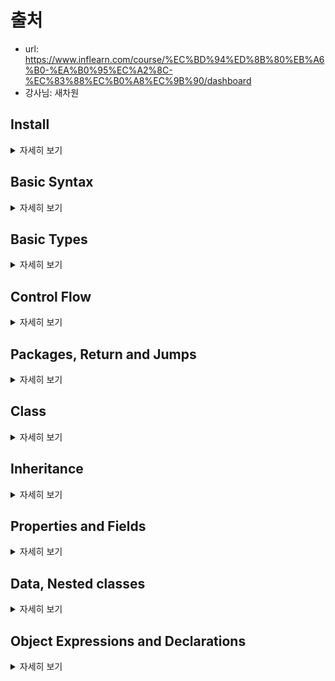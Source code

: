 
# 출처 
- url: https://www.inflearn.com/course/%EC%BD%94%ED%8B%80%EB%A6%B0-%EA%B0%95%EC%A2%8C-%EC%83%88%EC%B0%A8%EC%9B%90/dashboard
- 강사님: 새차원

## Install

<details><summary>자세히 보기</summary>

### 코틀린 설치 (Mac OS)
- brew install adoptopenjdk8
- brew install kotlin

</details>

## Basic Syntax

<details><summary>자세히 보기</summary>

### 패키지 정의
- 패키지 정의는 파일 최상단에 위치
- 디렉터리와 패키지를 일치시키지 않아도 됨 
```kotlin
package my.demo

import java.util.*

//..
```

### 함수 정의
- 함수는 fun 키워드로 정의
```kotlin
fun sum(a: Int, b: Int): Int {
    return a+b
}
```

- 함수 몸체가 식(Expression)인 경우 return 생략 가능
- 이런 경우 return type이 추론됨
```kotlin
fun sum(a: Int, b: Int) = a+b
```

- 리턴 할 값이 없는 경우 Unit(Object)으로 리턴 함 
- Unit는 Java에서 void 리턴 역할
```kotlin
fun printKotlin(): Unit {
    println("hello Kotlin")
}
``` 
- Unit은 생략 가능
```kotlin
fun printKotlin() {
    println("hello Kotlin")
}
```

### 지역 변수 정의 
- val: 읽기 전용 변수
- 값의 할당이 1회만 가능, Java의 final과 유사
```kotlin
val a: Int = 1 // 즉시 할당
val b = 2 // `int` type 추론
val c: Int // 컴파일 오류, 초기화가 필요함
c = 3 // 컴파일 오류, 읽기 전용
```

- var: Mutable 변수
```kotlin
var x = 5
x += 1 
```

### 주석
- Java와 Javascript와 동일함
- //: 한 줄 주석
- /* */.: 여러 줄 주석 (block comment)
- block comment가 Java와 다르게 중첩 허용됨 
```kotlin
// 한줄 주석
/* 여러 줄 
주석 */
 
/* block comment가 
    /* 중첩도 가능 */
 */
```

### 문자열 템플릿
- String Interpolation (문자열 보간법) 
```kotlin
var a = 1
// simple name in template:
val s1 = "a is $a"

a = 2
// arbitrary expression in template:
val s2 = "${s1.replace("is", "was")}, but now is $a"
```

### 조건문 
```kotlin
fun maxOf(a: Int, b: Int): Int {
    if (a>b) {
        return a
    } else {
        return b
    }
}
```
- 조건식으로 사용가능
```kotlin
fun maxOf(a: Int, b: Int) = if(a>b) a else b
```

### nullable
- 값이 null일 수 있는 경우 타입에 nullable 마크를 명시 해야 함 
```kotlin
fun parseInt(str: String): Int? {
    //정수가 아닌 경우 null을 리턴
}
```
- nullable 타입의 변수를 접근 할 때는 반드시 null 체크를 해야 함
- 그렇지 않으면 컴파일 오류가 발생 됨
```kotlin
fun printProduct(arg1: String, arg2: String) {
    val x: Int? = parseInt(arg1)
    val y: Int? = parseInt(arg2)
    
    if ( x != null && y != null) {
        println(x * y)
    } else {
        println("either '$arg1' or '$arg2' is not a number")
    }
}
```

### 자동 타입 변환
- 타입 체크만 해도 자동으로 타입 변환이 됨
```kotlin
fun getStringLength(obj: Any): Int? {
    if (obj is String) {
        return obj.length
    }
    
    return null
}
```

### while loop
```kotlin
val items = listOf("apple", "banana", "kiwi")
var index = 0
while (index < items.size) {
    println("item at $index is ${items[index]}")
    index++
}
```

### when expression
```kotlin
fun describe(obj: Any): String = 
    when (obj) {
        1 -> "One"
        "Hello" -> "Greeting"
        is Long -> "Long"
        !is String -> "Not a String"
        else -> "Unknown"
    }
```

### ranges
- In 연산자를 이용해서 숫자 범위를 체크 가능
```kotlin
val x = 3
if (x in 1..10) {
    println("fits in range")
}
```
- range를 이용한 for loop
```kotlin
for (x in 1..5) {
    print(x)
}
```

### collections
- 컬렉션도 in으로 loop 가능
```kotlin
val items = listOf("apple", "banana", "kiwi")
for (item in items) {
    println(item)
}
```
- in으로 해당 값이 collection에 포함되는지 체크 가능
```kotlin
val items = setOf("apple", "banana", "kiwi")
when {
    "orance" in items -> println("juicy")
    "apple" in items -> println("apple is fine too")
}
```

- 람다식을 이용해서 컬렉션에 filter, map 등의 연산 가능
```kotlin
val fruits = listOf("banana", "avocade", "apple", "kiwi")
fruits
    .filter{ it.startsWith("a")}
    .sortedBy{ it }
    .map {it.toUpperCase() }
    .forEach { println(it) }
```


</details>

## Basic Types

<details><summary>자세히 보기</summary>

### 기본 타입 
- 코틀린에서 모든 것은 객체임
- 모든 것에 멤버 함수나 프로퍼티를 호출 가능하다는 의미이다. 

### 숫자 (Numbers)
- Java의 숫자형과 거의 비슷하게 처리
- Kotlin에서 Number는 클래스임, java의 primitive type에 직접 접근 할 수 없음
- Java에서 숫자형이던 char가 kotlin에서는 숫자 형이 아님 

### 리터럴 (Literal)
- 10진수: 123 (Int, Short)
- Long: 123L
- Double: 123.5, 123.5e10
- Float: 123.5f
- 2진수: 0b00001011
- 8진수: 미지원 ( Java: int I = 017; )
- 16진수: 0x0F

### Underscores in numeric literal (since 1.1)
```kotlin
val oneMilion = 1_000_000
val creditCardNumber = 1234_5678_9012_3456L
val socialSecurityNumber = 999_99_9999L
val hexBytes = 0xFF_EC_DE_5E
val bytes = 0b11010010_01101001_10010100_10010010
```

### Representation
- Java 플랫폼에서 숫자형은 JVM primitive type으로 저장됨
- Nullable이나 제네릭의 경우에는 박싱됨
- 박싱된 경우 identity를 유지 하지 않음
```kotlin
// JVM primitive
val a: Int = 100
print(a === a) // Prints 'true'

// Boxed
val boxedA: Int? = a
val anotherBoxedA: Int? = a
println("==: ${boxedA == anotherBoxedA}") // Prints 'true'
println("===: ${boxedA === anotherBoxedA}") // Prints 'true'
```

### Explicit Conversions
- 작은 타입은 큰 타입의 하위 타입이 아님, 즉 작은 타입에서 큰 타입으로의 대입이 안됨 
```kotlin
val a: Int = 1 // A boxed Int
// val b: Long = a // 오류 
val b: Long = a.toLong()
// println(a == b) // 오류
```

- 명시적으로 변환을 해주어야 함 
```kotlin
val i: Int = b.toInt() // OK 
```
```
toByte(): Byte
toShort(): Short
toInt(): Int
toLong(): Long
toFloat(): Float
toDouble(): Double
toChar(): Char
```

### 문자 (Characters)
- Char는 숫자로 취급 되지 않음
```kotlin
fun check(c: Char) {
    if ( c == 1) { /* ... */ } // ERROR
}

fun check(c: Char) {
    if (c == 'a') { /* ... */ } // OK
}

print('0'.toInt()) // print 48
```

### 배열 
- 배열은 Array 클래스로 표현됨
- get, set ([] 연산자 오버로딩됨)
- size 등 유용한 멤버 함수 포함 
```kotlin
var array: Array<String> = arrayOf("코틀린", "강좌")
println(array.get(0))
println(array[0])
println(array.size)
``` 

### 배열 생성 
- Array의 팩토리 함수를 이용
- arrayOf() 등의 라이브러리 함수 이용 
```kotlin
val b = Array(5, {i -> i.toString() })

val a = arrayOf("0", "1", "2", "3", "4")
```

### 특별한 Array 클래스 
- Primitive 타입의 박싱 오버헤드를 없애기 위한 배열
- IntArray, ShortArray, IntArray
- Array를 상속한 클래스들은 아니지만, Array와 같은 메소드와 프로퍼티를 가짐
- size등 유용한 맴버 함수 포함 
```kotlin
val x: IntArray = intArrayOf(1, 2, 3)
x[0] = 7
println(x.get(0))
println(x[0])
println(x.size)
```

### 문자열
- 문자열은 String 클래스로 표현
- String은 characters로 구성됨
- s[i] 와 같은 방식으로 접근 가능 (immutable이므로 변경 불가)
```kotlin
var x: String = "Kotlin"
println(x.get(0))
println(x[0])
println(x.length)

for (c in x) {
    println(c)
}
```

### 문자열 리터럴
- escaped string ("Kotlin")
  - 전통적인 방식으로 Java String과 거의 비슷
  - Backslash를 사용하여 escaping 처리
- raw string ("""Kotlin"")
  - escaping 처리 필요 없음
  - 개행 이나 어떠한 문자 포함 가능
```kotlin
val s = "Hello, world!\n"

val s = """
"'이것은 코틀린의
 raw String
입니다.'"
"""
```

</details>

## Control Flow

<details><summary>자세히 보기</summary>

### if else 문
- Java와 거의 유사함
```kotlin
//Traditional usage
var max = a
if (a < b) max = b
```
```kotlin
var max: Int
if (a > b) {
    max = a
} else {
    max = b
}
```

- If문이 식으로 사용되는 경우 값을 반환함
- If식의 경우 반드시 else를 동반해야 함
```kotlin
val max = if (a > b) a else b 
```

- If식의 branches들이 블록을 가질 수 있음 {...}
- 블록의 마지막 구문이 반환 값이 됨 
```kotlin
val max = if (a>b) {
    print("Choose a")
    a
} else {
    print("Choose b")
    b
}
```

- 삼항연산자(ternary)가 없음
  - If문이 삼항연산자 역할을 잘 해내기 때문에 

### when
- when 문은 C 계열 언어의 switch문을 대체함
- when 문은 각각의 branches의 조건문이 만족 할 때 까지 위에서 부터 순차적으로 인자를 비교함 
```kotlin
when (x) {
  1 -> print("x == 1")
  2 -> print("x == 2")
  else -> { // Note the block
      print("x is neither 1 nor 2")
  }
}
``` 
- when문이 식으로 사용된 경우에는 조건을 만족하는 branch의 값이 전체 식의 결과 값이 됨
- else의 경우 다른 branch들의 조건이 만족되지 않을 때 수행 됨
- when이 식으로 사용된 경우 else문이 필수임
- when이 식으로 사용된 경우 컴파일러가 else문이 없어도 된다는 것을 입증할 수 있는 경우에는 else를 생략가능
```kotlin
var res = when (x) {
  100 -> "A"
  90 -> "B"
  80 -> "C"
  else -> "F"
}
```
```kotlin
var res = when (x) { // boolean인 경우 true or false이므로 else가 없어도 됨 
  true -> "맞다"
  false -> "틀리다"
}
```
- 여러 조건들이 같은 방식으로 처리될 수 있는 경우, branch의 조건문에 콤마를 (,) 사용하여 표기하면 됨
```kotlin
when (x) {
  0,1 -> print("x==0 or x==1")
  else -> print("otherwise")
}
```
- Branch의 조건문에 함수나 식을 사용할 수 있음 
```kotlin
when (x) {
  parseInt(x) -> print("s encodes x")
  1 + 3 -> print("4")
  else -> print("s does not encode x")
}
```

- range나 collection에 in이나 !in으로 범위 등을 검사 할 수 있음 
```kotlin
val validNumbers = listOf(3,6,9)
when (x) {
  in validNumbers -> print("x is valid")
  in 1..10 -> print("x is in the range")
  !in 10..20 -> print("x is outside the range")
  else -> print("none of the above")
}
```

- is나 !is를 이용하여 타입도 검사 할 수 있음
  - 이 때 스마트 캐스트가 적용됨
```kotlin
fun hasPrefix(x: Any) = when(x) {
  is String -> x.startsWith("prefix")
  else -> false
}
```

- when은 if-else if 체인을 대체할 수 있음
- when에 인자를 입력하지 않으면, 논리연산 으로 처리됨 
```kotlin
when {
  x.isOdd() -> print("x is odd")
  x.isEven() -> print("x is even")
  else -> print("x is funny")
}
```


### For Loops
- for문은 iterator을 제공하는 모든 것을 반복할 수 있음
```kotlin
for (item in collection)
    print(item)
```

- for문의 Body가 블록이 올 수도 있음
```kotlin
for (item in collection) {
  print(item.id)
  print(item.name)
}
```

- For문을 지원하는 iterator의 조건
  - 멤버함수나 확장 함수 중에
    - iterator()를 반환 하는 것이 있는 경우
    - next()를 가지는 경우
    - hasNext(): Bollean를 가지는 경우
    - 함수는 위의 3개를 operator로 표기 되어야 For문을 지원한다. 
```kotlin
val myData = MyData()
for (item in myData) {
    print(item)
}
```
```kotlin
class MyData {
    operator fun iterator(): MyIterator {
        return MyIterator()
    }
}
```
```kotlin
class MyIterator {
  val data = listOf(1,2,3,4,5)
  val idx = 0
  operator fun hasNext(): Boolean {
      return data.size > idx
  }
  
  operator fun next(): Int {
      return data[idx++]
  }
}
```

- 배열이나 리스트를 반복할 때, index를 이용하고 싶다면 indices를 이용하면 됨
```kotlin
val array = arrayOf("가","나","다")
for (i in array.indices) {
    println("$i: ${array[i]}")
}
```
- Index를 이용하고 싶을 때, withIndex()를 이용할 수도 있음
```kotlin
val array = arrayOf("가","나","다")
for ((index, value) in array.withIndex()) {
    println("$index: ${value}")
}
```

### While Loops
- while, do-while문은 java와 거의 같음
- do-while문에서 body의 지역변수를 do-while문의 조건문이 참조 할 수 있음
```kotlin
while (x>) {
    x--
}
```
```kotlin
do {
    val y = retrieveData()
} while ( y != null) // y is visible here!
```




</details>

## Packages, Return and Jumps

<details><summary>자세히 보기</summary>

### Package

- 소스 파일은 패키지 선언으로 시작 됨 
- 모든 콘텐츠(클래스, 함수, ...)는 패키지에 포함 됨
- 패키지를 명세하지 않으면 이름이 없는 기본 패키지에 포함됨 
```kotlin
package foo.bar

fun baz() {}

class Goo {}

fun main(args: Array<String>) {
  foo.bar.baz()
  foo.bar.Goo()
}
```

### 기본 패키지 
- 기본으로 import되는 package가 있음
- 플랫폼 별로 import되는 package도 다른 부분도 있음
```
kotlin.*
kotlin.annotation.*
kotlin.collections.*
kotlin.comparisons.* (since 1.1)
kotlin.io.*
kotlin.ranges.*
kotlin.sequences.*
kotlin.text.*
```
```
JVM:
  java.lang.*
  kotlin.jvm.*
JS:
  kotlin.js.*
```

### Imports
- 기본으로 포함되는 패키지 외에도, 필요한 package들을 직접 import 할 수 있음
```kotlin
// Bar 1개만 import함
import foo.Bar

// 'foo' 패키지에 모든 것을 import함
import foo.*

// foo.Bar
// bar.Bar 이름이 충돌 나는 경우 `as` 키워드로 로컬 리네임 가능
import bar.Bar as bBar
```

### Return and Jumps
- 3가지 Jump 표현식
  - return: 함수나 익명 함수에서 반환
  - break: 루프를 종료 시킴
  - continue: 루프의 다음 단계로 진행
```kotlin
fun sum(a: Int, b: Int): Int {
  println("a: $a, b: $b")
  return a+b
}
```
```kotlin
for (x in 1..10) {
  if(x>2) {
      break
  }
  println("x: $x")
}
```
```kotlin
for (x in 1..10) {
  if ( x < 2) {
      continue
  }
  println("x: $x")
}
```

### Label로 Break and Continue
- 레이블 표현: Label@, abc@, fooBar@
  - 식별자 + @ 형태로 사용 

```kotlin
labelDefinition
(used by prefixUnaryOperation, annotatedLambda)
    : LabelName ++ "@"
;
```
```kotlin
loop@ for (i in 1..10) {
  println("--- i: $i ---")
  
  for (j in 1..10) {
    println("j: $j")
    if (i+j > 12) {
        break@loop   
    }
  }
}
```
```kotlin
loop@ for (i in 1..10) {
  println("--- i: $i ---")
  
  for (j in 1..10) {
    if (j < 2) {
        continue@loop
    }
    println("j: $j")
  }
}
```

### Label로 Return
- 코틀린에서 중첩 될 수 있는 요소들
  - 함수 리터럴 (function literals)
  - 지역함수 (local function)
  - 객체 표현식 (object expression)
  - 함수 (functions)
```kotlin
fun foo() {
  var ints = listOf(0,1,2,3)
  
  ints.forEach(fun(value: Int) {
    if (value == 1) return
    print(value)
  })
  print("End")
}
```

### 람다식에서 return 할 때 주의 사항
- 람다식에서 return시 nearest enclosing 함수가 return됨
- 람다식에 대해서만 return 하려면 label을 이용해야 함
```kotlin
fun foo() {
  var ints = listOf(0,1,2,3)
  
  ints.forEach {
    if (it == 1) return
    print(it)
  }
  print("End")
}
```

```kotlin
fun foo3() {
  var ints = listOf(0,1,2,3)
  ints.forEach label@ {
    if (it == 1) return@label
    print(it)
  }
  print("End")
}
```

### 암시적 레이블
- 람다식에서만 return 하는 경우 label을 이용해서 return 해야 함
- 직접 label을 사용하는 것 보다 암시적 레이블이 편리함
- 암시적 레이블은 람다가 사용된 함수의 이름과 동일함 
```kotlin
fun foo4() {
  var ints = listOf(0,1,2,3)
  ints.forEach {
    if(it==1) return@forEach
    print(it)
  }
  print("End")
}
```

### 레이블 return시 값을 반환할 경우
- return@label 1 형태로 사용
- return + @label + 값 
```kotlin
fun foo(): List<String> {
  var ints = listOf(0,1,2,3)
  var result = ints.map {
    if (it == 0) {
        return@map "zero" // return at named label
    }
    "number $it" // expression returned from lambda
  }
  return result
}
```


</details>

## Class

<details><summary>자세히 보기</summary>

### 클래스
- 클래스는 class 키워드로 선언함
  - 클래스 이름
  - 클래스 헤더 (형식 매개변수, 기본 생성자 등)
  - 클래스 바디 (중괄호 { })
```kotlin
class Invoice(data: Int) {
}
```

- 헤더와 바디는 옵션이고, 바디가 없으면 {} 도 생략 가능
```kotlin
class Empty
```

### 기본 생성자 
- 클래스 별로 1개만 가질 수 있음
- 클래스 헤더의 일부
- 클래스 이름 뒤에 작성
```kotlin
class Person constructor(firstName: String) {
}
```

- 어노테이션이나 접근지정자가 없을 때는, 기본생성자의 construct 키워드를 생략가능 
```kotlin
class Person(firstName: String) {
}
```

- 기본생성자는 코드를 가질 수 없음
  - 초기화는 초기화(init) 블록 안에서 작성해야 함
  - 초기화 블록은 init 키워드로 작성
- 기본생성자의 파라미터는 init 블록 안에서 사용 가능함
```kotlin
class Customer(name: String) {
    init {
        logger.info("Customer initialized with value ${name}")
    }
}
```

- 기본 생성자의 파라미터는 프로퍼티 초기화 선언에도 사용 가능
```kotlin
class Customer(name: String) {
    val customerKey = name.toUpperCase()
}
```

- 프로퍼티 선언 및 초기화는 기본생성자에서 간결한 구문으로 사용 가능 
```kotlin
class Person(val firstname: String, val lastName: String) {
    //...
}
```

- 기본 생성자에 어노테이션 접근지정자 등이 있는 경우 constructor 키워드가 필요함
```kotlin
class Customer public @Inject constructor(name: String) { ... }
```

### 보조 생성자
- 클래스 별로 여러 개를 가질 수 있음
- constructor 키워드로 선언
```kotlin
class Person {
    constructor(parent: Person) {
        parent.children.add(this)
    }
}
``` 
- 클래스가 기본생성자를 가지고 있다면, 각각의 보조생성자들은 기본 생성자를 직접 or 간접적으로 위임해 주어야 함
- this 키워드를 이용
  - 직접적: 기본생성자에 위임
  - 간접적: 다른 보조 생성자에 위임
```kotlin
class Person(val name: String) {
    constructor(name: String, parent: Person): this(name) {
        //...
    }
  
    constructor() :this("홍길동", Person()) {
        //...
    }
}
```

### 생성된(generated) 기본생성자
- 클래스에 기본 생성자 or 보조 생성자를 선언하지 않으면, 생성된 기본 생성자가 만들어짐
- generated primary constructor
  - 매개변수가 없음
  - 가시성이 public임
- 만약 생성된 기본 생성자의 가시성이 public이 아니어야 한다면, 다른 가시성을 가진 빈 기본 생성자를 선언 해야 함 
```kotlin
class DontCreateMe private constructor() {
    
}
```

### 인스턴스 생성
- 코를린은 new 키워드가 없음
- 객체를 생성하려면 생성자를 일반 함수처럼 호출 하면 됨
```kotlin
val invoice = Invoice()

val customer = Customer("Joe Smith")
```

- 클래스 맵버
  - 클래스는 아래의 것들을 포함할 수 있음
  - Constructors and initializer blocks
  - Functions
  - Properties
  - Nested and Inner Classes
  - Object Declarations
  
</details>

## Inheritance

<details><summary>자세히 보기</summary>

### 상속
- 코틀린의 최상위 클래스는 Any임
- 클래스에 상위타입을 선언하지 않으면 Any가 상속됨
```kotlin
class Example1 // 암시적인 Any 상속
class Example2: Any() // 명시적인 Any 상속
```

- Any는 java.lang.Object와는 다른 클래스임
  - equals(), hashCode(), toString() 만 있음
```kotlin
package kotlin
public open class Any {
    public open operator fun equals(other: Any?): Boolean
    public open fun hashCode(): Int
    public open fun toString(): String
}
```

- 명시적으로 상위타입을 선언하려면,
- 클래스헤더의 콜론(:) 뒤에 상위타입을 선언하면 됨
```kotlin
open class Base(p: Int)

class Derived(p: Int) : Base(p)
```
- 파생 클래스에 기본 생성자가 있으면,
  - 파생 클래스의 기본생성자에서 상위타입의 생성자를 호출에서 초기화할 수 있음 

- 파생 클래스에 기본 생성자가 없으면 
  - 각각의 보조 생성자에서 상위타입을 super 키워드를 이용해서 초기화 해주어야 함
  - or 다른 생성자에게 상위 타입을 초기화 할 수 있게 위임 해주어야 함
```kotlin
class MyView: View {
    constructor() : super(1)
    constructor(ctx: Int): this()
    constructor(ctx: INt, attrs: Int) super(ctx, attrs)
}
```

- open 어노테이션은 Java의 final과 반대임
- open class는 다른 클래스가 상속할 수 있음
- 기본적으로 코틀린의 모든 class는 final임
- 이유는: Effective Java, Item 17: Design and document for inheritence or else prohibit it.
```kotlin
open class Base(p: Int)

class Derived(p: Int): Base(p)
```

### 메소드 오버라이딩
- 오버라이딩 될 메소드
  - open 어노테이션이 요구됨
- 오버라이딩 된 메소드
  - override 어노테이션이 요구됨 
```kotlin
open class Base {
    open fun v() {}
    fun nv() {}
}

class Derived(): Base() {
    override fun v() {}
}
```

### 프로퍼티 오버라이딩
- 메소드 오버라이딩과 유사한 방식으로 오버라이딩 가능
```kotlin
open class Foo {
    open val x: Int get {...}
}

class Bar1: Foo() {
    override val x: Int = ...
}
```

### 오버라이딩 규칙
- 같은 멤버에 대한 중복된 구현을 상속 받은 경우, 상속 받은 클래스는 해당 멤버를 오버라이딩 하고 자첵 구현을 제공 해야 함
- super + <클래스명>을 통해서 상위 클래스를 호출 할 수 있음

```kotlin
open class A {
  open fun f() { print("A")}
  fun a() {print("a")}
}

interface B {
  fun f() { print("B")}
  fun b() { print("b")}
}

class C(): A(), B {
  override fun f() {
    super<A>.f() // call to A.f()
    super<B>.f() // call to B.f()
  }
}
```

### 추상 클래스
- abstract 멤버는 구현이 없음
- abstract 클래스나 멤버는 open이 필요 없음
```kotlin
abstract class AbsClass {
    abstract fun f()
}

class MyClass(): AbsClass() {
    override fun f() { /* 구현 */ }
}
```

</details>

## Properties and Fields

<details><summary>자세히 보기</summary>

### 프로퍼티 선언
- 코틀린 클래스는 프로퍼티를 가질 수 있음 
  - var (mutable) / val (read-only)
```kotlin
class Address {
    var name: String = "Kotlin"
    val city: String = "Seoul"
}
```

- 프로퍼티 사용은 자바의 필드를 사용하듯이 하면 됨
```kotlin
fun copyAddress(address: Address): Address {
  val result = Address()
  result.name = address.name
  // ...
  return result 
}
```

### 프로퍼티 문법
- 전체 문법
```
var <propertyName>[: <PropertyType>] [=<property_initializer>]
  [<getter>]
  [<setter>]
```

- 옵션 (생략가능)
  - PropertyType
    - property_initializer에서 타입을 추론 가능한 경우 생략가능
  - property_initializer
  - getter
  - setter

### 프로퍼티 예제
- 두 코드는 거의 같음
```kotlin
class Address {
    var name = "Kotlin"
}
class Address2 {
    var name: String = "Kotlin"
        get() {
            return field
        }
        set(value) {
            field = value
        }
}
```

- var(mutable) 프로퍼티
```kotlin
class Address {
    // default getter와 setter
    // 타입은 Int
    var initialized = 1
  
    // error: 오류 발생
    // default getter와 setter를 사용한 경우
    // 명시적인 초기화가 필요함
    var allByDefault: Int?
}
```

- val(read-only) 프로퍼티
  - var대신 val 키워드 사용
  - setter가 없음
```kotlin
class Address {
    //default getter
    //타입은 Int
    val initialized = 1
  
    //error: 오류 발생
    //default getter
    //명시적인 초기화가 필요함
    val allByDefault: Int?
}
```

### Custom accessors (getter, setter)
- custom accessor는 프로퍼티 선언 내부에, 일반 함수 처럼 선언 할 수 있음
- getter
```kotlin
val isEmpty: Boolean
    get() = this.size == 0
```
- setter
  - 관습적으로 setter의 파라미터의 이름은 value임 (변경가능)
```kotlin
var stringRepresentation: String
    get() = this.toString()
    set(value) {
        setDataFromString(value)
    }
```

### 타입생략
- 코틀린 1.1 부터는 getter를 통해 타입을 추론 할 수 있는 경우, 프로퍼티의 타입을 생략 할 수 있음
```kotlin
val isEmpty: Boolean
    get() = this.size == 0 // has type Boolean
```
```kotlin
val isEmpty
  get() = this.size == 0 // has type Boolean
```

### 프로퍼티
- accessor에 가시성 변경이 필요하거나
- accessor에 어노테이션이 필요한 경우
- 기본 accessor의 수정 없이 body없는 accessor를 통해 정의 가능
```kotlin
var setterVisibility: String = "abc"
    private set
var setterWithAnnotation: Any? = null
    @Inject set // annotate the setter with Inject
```
- Body를 작성해 주어도 됨
```kotlin
var setterVisibility: String = "abc"
    private set(value) {
        field = value 
    }
```

### Backing Fields
- 코틀린 클래스는 field를 가질 수 없음
- 'field'라는 식별자를 통해 접근할 수 있는, automatic backing field를 제공함
- field는 프로퍼티의 accessor에서만 사용 가능 함 
```kotlin
// the initializer value is written directly
// to the backing field
var counter = 0
    set(value) {
        if (value >= 0) field = value 
    }
```

### Backing Fields 생성 조건
- accessor중 1개라도 기본 구현을 사용하는 경우
- custom accessor에서 field 식별자를 참조하느 경우
```kotlin
// the initializer value is written directly to the backing field
var counter = 0
    set(value) {
        if(value >= 0) field = value
    }
```

- 아래의 경우는 bakcing field를 생성하지 않음
```kotlin
val isEmpty: Boolean
    get = this.size == 0
```

### Backing Properties
- "implicit backing field" 방식이 맞지 않는 경우에는
- "backing property"를 이용할 수도 있음
```kotlin
private var _table: Map<String, Int> ? = null
public val table: Map<String, Int>
    get() {
        if (_table == null) {
            _tabel = HashMap()
        }
        return _table ?: throw AssertionError("null ")
    }
```

### Compile-Time Constants
- const modifier를 이용하면 컴파일 타임 상수를 만들 수 있음
  - 이런 프로퍼티는 어노테이션 에서도 사용 가능함
- 조건
  - Top-Level 이거나
  - object의 멤버이거나
  - String이나 프리미티브 타입으로 초기화된 경우
```kotlin
const val SUBSYSTEM_DEPRECATED: String = "This subsystem is deprecated"

@Deprecated(SUBSYSTEM_DEPRECATED)
fun foo() {...}
```

### Late-Initialized Properties
- 일반적으로 프로퍼티는 non-null 타입으로 선언됨
- 간혹 non-null 타입 프로퍼티를 사용하고 싶지만, 생성자에서 초기화를 해줄 수 없는 경우가 있음
  - Dependency injection
  - Butter knife
  - Unit test의 setup 메소드
```kotlin
public class MyTest {
    lateinit var subject: TestSubject
    
    @SetUp fun setup() {
        subjet = TestSubject()
    }
  
    @Test fun test() {
        subject.method() // dereference directly
    }
}
```
- 객체가 constructor에서는 할당 되지 못하지만
- 여전히 non-null타입으로 사용하고 싶은 경우
- Lateinit modifier를 사용가능
- 조건
  - 클래스의 바디에서 선언된 프로퍼티만 가능
  - 기본생성자에서 선언된 프로퍼티는 안 됨
  - var 프로퍼티만 가능
  - custom accessor이 없어야 함
  - non-null 타입이어야 함
  - 프리미티브 타입이면 안됨
- lateinit 프로퍼티가 초기화 되기 전에 접근되면, 오류가 발생됨
  - kotlin.UninitializedPropertyAccessException: lateinit property tet has not been initialized



</details>

## Data, Nested classes

<details><summary>자세히 보기</summary>

</details>

## Object Expressions and Declarations

<details><summary>자세히 보기</summary>

</details>